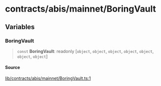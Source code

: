 # contracts/abis/mainnet/BoringVault

## Variables

### BoringVault

> `const` **BoringVault**: readonly [`object`, `object`, `object`, `object`, `object`, `object`, `object`]

#### Source

[lib/contracts/abis/mainnet/BoringVault.ts:1](https://github.com/PufferFinance/puffer-sdk/blob/407a7c82d329677a5ea4cbd1d2397bf7d6b83b8c/lib/contracts/abis/mainnet/BoringVault.ts#L1)
